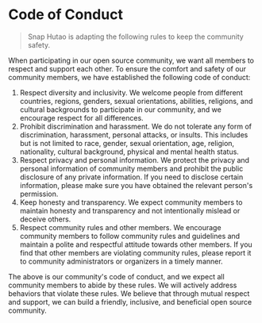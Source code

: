 # Code of Conduct

> Snap Hutao is adapting the following rules to keep the community safety.

When participating in our open source community, we want all members to respect and support each other. To ensure the comfort and safety of our community members, we have established the following code of conduct:

1. Respect diversity and inclusivity. We welcome people from different countries, regions, genders, sexual orientations, abilities, religions, and cultural backgrounds to participate in our community, and we encourage respect for all differences.
2. Prohibit discrimination and harassment. We do not tolerate any form of discrimination, harassment, personal attacks, or insults. This includes but is not limited to race, gender, sexual orientation, age, religion, nationality, cultural background, physical and mental health status.
3. Respect privacy and personal information. We protect the privacy and personal information of community members and prohibit the public disclosure of any private information. If you need to disclose certain information, please make sure you have obtained the relevant person's permission.
4. Keep honesty and transparency. We expect community members to maintain honesty and transparency and not intentionally mislead or deceive others.
5. Respect community rules and other members. We encourage community members to follow community rules and guidelines and maintain a polite and respectful attitude towards other members. If you find that other members are violating community rules, please report it to community administrators or organizers in a timely manner.

The above is our community's code of conduct, and we expect all community members to abide by these rules. We will actively address behaviors that violate these rules. We believe that through mutual respect and support, we can build a friendly, inclusive, and beneficial open source community.
